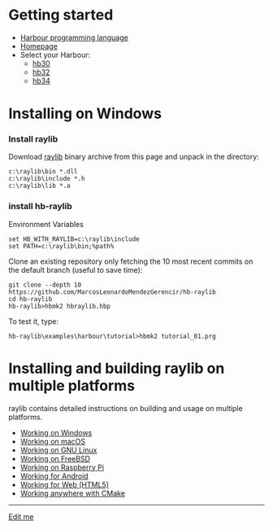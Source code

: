 # Getting started

* [Harbour programming language](https://en.wikipedia.org/wiki/Harbour_(programming_language))
* [Homepage](https://harbour.github.io)
* Select your Harbour:
   - [hb30](https://sourceforge.net/projects/harbour-project/files/)
   - [hb32](https://github.com/harbour/core)
   - [hb34](https://github.com/vszakats/harbour-core)

# Installing on Windows

### Install raylib

Download [raylib](https://github.com/raysan5/raylib/releases/tag/3.7.0) binary archive from this page and unpack in the directory:

```
c:\raylib\bin *.dll
c:\raylib\include *.h
c:\raylib\lib *.a
```

### install hb-raylib

Environment Variables

```
set HB_WITH_RAYLIB=c:\raylib\include
set PATH=c:\raylib\bin;%path%
```

Clone an existing repository only fetching the 10 most recent commits on the default branch (useful to save time):

```
git clone --depth 10 https://github.com/MarcosLeonardoMendezGerencir/hb-raylib
cd hb-raylib
hb-raylib>hbmk2 hbraylib.hbp
```

To test it, type:

```
hb-raylib\examples\harbour\tutorial>hbmk2 tutorial_01.prg
```

# Installing and building raylib on multiple platforms

raylib contains detailed instructions on building and usage on multiple platforms.

 - [Working on Windows](https://github.com/raysan5/raylib/wiki/Working-on-Windows)
 - [Working on macOS](https://github.com/raysan5/raylib/wiki/Working-on-macOS)
 - [Working on GNU Linux](https://github.com/raysan5/raylib/wiki/Working-on-GNU-Linux)
 - [Working on FreeBSD](https://github.com/raysan5/raylib/wiki/Working-on-FreeBSD)
 - [Working on Raspberry Pi](https://github.com/raysan5/raylib/wiki/Working-on-Raspberry-Pi)
 - [Working for Android](https://github.com/raysan5/raylib/wiki/Working-for-Android)
 - [Working for Web (HTML5)](https://github.com/raysan5/raylib/wiki/Working-for-Web-(HTML5))
 - [Working anywhere with CMake](https://github.com/raysan5/raylib/wiki/Working-with-CMake)

---

[Edit me](https://github.com/rjopek/hb-raylib/edit/main/docs/tutorial/README.md)
